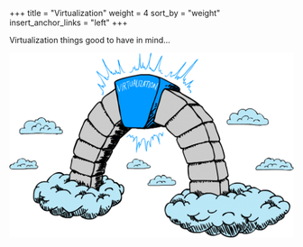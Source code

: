 +++
title = "Virtualization"
weight = 4
sort_by = "weight"
insert_anchor_links = "left"
+++

Virtualization things good to have in mind...

![img](virtualization.png "Virtualization")
